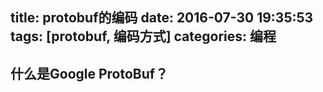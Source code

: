 title: protobuf的编码
date: 2016-07-30 19:35:53
tags: [protobuf, 编码方式]
categories: 编程
---

## 什么是Google ProtoBuf？